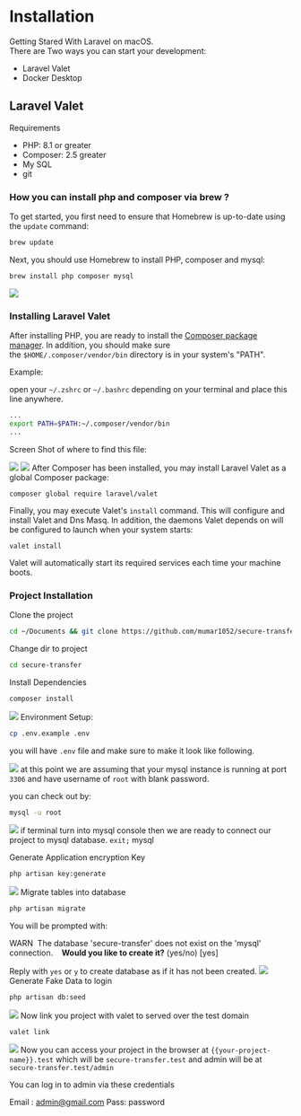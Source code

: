 # Installation

Getting Stared With Laravel on macOS.  
There are Two ways you can start your development:

+ Laravel Valet
+ Docker Desktop

## Laravel Valet

Requirements
+ PHP: 8.1 or greater
+ Composer: 2.5 greater
+ My SQL
+ git

### How you can install php and composer via brew ?

To get started, you first need to ensure that Homebrew is up-to-date using the `update` command:

```bash
brew update
```

Next, you should use Homebrew to install PHP, composer and mysql:

```bash
brew install php composer mysql
```
![](/docs/screenshots/install-php-composer-mysql.png)
### Installing Laravel Valet

After installing PHP, you are ready to install the [Composer package manager](https://getcomposer.org/). In addition, you should make sure the `$HOME/.composer/vendor/bin` directory is in your system's "PATH".

Example:

open your `~/.zshrc` or `~/.bashrc` depending on your terminal and place this line anywhere.

```bash
...
export PATH=$PATH:~/.composer/vendor/bin
...
```

Screen Shot of where to find this file:

![](/docs/screenshots/zshrc-file-path.png)
![](/docs/screenshots/zshrc-file.png)
After Composer has been installed, you may install Laravel Valet as a global Composer package:

```
composer global require laravel/valet
```

Finally, you may execute Valet's `install` command. This will configure and install Valet and Dns Masq. In addition, the daemons Valet depends on will be configured to launch when your system starts:

```
valet install
```

Valet will automatically start its required services each time your machine boots.

### Project Installation

Clone the project

```bash
cd ~/Documents && git clone https://github.com/mumar1052/secure-transfer.git
```

Change dir to project

```bash
cd secure-transfer
```

Install Dependencies

```bash
composer install
```
![](/docs/screenshots/composer-install.png)
Environment Setup:

```bash
cp .env.example .env
```

you will have `.env` file and make sure to make it look like following.

![](/docs/screenshots/.env-file.png)
at this point we are assuming that your mysql instance is running at port `3306` and have username of `root` with blank password.

you can check out by:

```bash
mysql -u root
```

![](/docs/screenshots/mysql-login.png)
if terminal turn into mysql console then we are ready to connect our project to mysql database. `exit;` mysql

Generate Application encryption Key

```bash
php artisan key:generate
```

![](/docs/screenshots/key-generate.png)
Migrate tables into database

```bash
php artisan migrate
```

You will be prompted with:

WARN  The database 'secure-transfer' does not exist on the 'mysql' connection.  
 **Would you like to create it?** (yes/no) [yes]

Reply with `yes` or `y` to create database as if it has not been created.
![](/docs/screenshots/migration.png)
Generate Fake Data to login

```bash
php artisan db:seed
```

![](/docs/screenshots/db:seed.png)
Now link you project with valet to served over the test domain

```
valet link
```
![](/docs/screenshots/valet:link.png)
Now you can access your project in the browser at `{{your-project-name}}.test`
which will be `secure-transfer.test` and admin will be at `secure-transfer.test/admin`

You can log in to admin via these credentials

Email : admin@gmail.com
Pass: password
